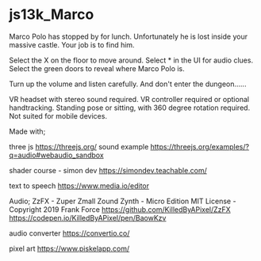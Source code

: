 # js13k_Marco

Marco Polo has stopped by for lunch.
Unfortunately he is lost inside your massive castle.
Your job is to find him.

Select the X on the floor to move around.
Select * in the UI for audio clues.
Select the green doors to reveal where Marco Polo is. 

Turn up the volume and listen carefully.
And don't enter the dungeon......

VR headset with stereo sound required.  VR controller required or optional handtracking.
Standing pose or sitting, with 360 degree rotation required. Not suited for mobile devices.

Made with;


three js
https://threejs.org/
sound example
https://threejs.org/examples/?q=audio#webaudio_sandbox

shader course - simon dev
https://simondev.teachable.com/

text to speech
https://www.media.io/editor

Audio; ZzFX - Zuper Zmall Zound Zynth - Micro Edition MIT License - Copyright 2019 Frank Force https://github.com/KilledByAPixel/ZzFX https://codepen.io/KilledByAPixel/pen/BaowKzv

audio converter
https://convertio.co/

pixel art
https://www.piskelapp.com/
